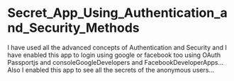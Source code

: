 # Secret_App_Using_Authentication_and_Security_Methods

I have used all the advanced concepts of Authentication and Security and I have enabled this app to login using google or facebook too using OAuth Passportjs and consoleGoogleDevelopers and FacebookDeveloperApps... Also I enabled this app to see all the secrets of the anonymous users...
